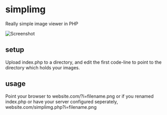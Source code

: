 simplimg
========

Really simple image viewer in PHP

![Screenshot](http://i.imgur.com/Q45PaOy.png)

## setup
Upload index.php to a directory, and edit the first code-line to point to the directory which holds your images.

## usage
Point your browser to website.com/?i=filename.png or if you renamed index.php or have your server configured seperately, website.com/simplimg.php?i=filename.png
